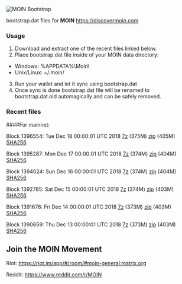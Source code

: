 ![MOIN Bootstrap](https://i.imgur.com/KjM1jMp.jpg)

bootstrap.dat files for **MOIN** https://discovermoin.com

### Usage

1. Download and extract one of the recent files linked below.
2. Place bootstrap.dat file inside of your MOIN data directory:
 - Windows: %APPDATA%\Moin\
 - Unix/Linux: ~/.moin/
3. Run your wallet and let it sync using bootstrap.dat
4. Once sync is done bootstrap.dat file will be renamed to bootstrap.dat.old automagically and can be safely removed.


### Recent files

####For mainnet:

Block 1396554: Tue Dec 18 00:00:01 UTC 2018 [7z](https://transfer.sh/737em/bootstrap.dat.20181218.7z) (375M) [zip](https://transfer.sh/zuoY0/bootstrap.dat.20181218.zip) (405M) [SHA256](https://transfer.sh/V85hZ/sha256.txt)

Block 1395287: Mon Dec 17 00:00:01 UTC 2018 [7z](https://transfer.sh/T4Ct1/bootstrap.dat.20181217.7z) (374M) [zip](https://transfer.sh/jEd7p/bootstrap.dat.20181217.zip) (404M) [SHA256](https://transfer.sh/RQbBO/sha256.txt)

Block 1394024: Sun Dec 16 00:00:01 UTC 2018 [7z](https://transfer.sh/7lDwF/bootstrap.dat.20181216.7z) (374M) [zip](https://transfer.sh/abTg4/bootstrap.dat.20181216.zip) (404M) [SHA256](https://transfer.sh/nkAi5/sha256.txt)

Block 1392785: Sat Dec 15 00:00:01 UTC 2018 [7z](https://transfer.sh/cyD5K/bootstrap.dat.20181215.7z) (374M) [zip](https://transfer.sh/GAohE/bootstrap.dat.20181215.zip) (403M) [SHA256](https://transfer.sh/11BKY6/sha256.txt)

Block 1391676: Fri Dec 14 00:00:01 UTC 2018 [7z](https://transfer.sh/106coG/bootstrap.dat.20181214.7z) (373M) [zip](https://transfer.sh/9khf1/bootstrap.dat.20181214.zip) (403M) [SHA256](https://transfer.sh/dzmPz/sha256.txt)

Block 1390659: Thu Dec 13 00:00:01 UTC 2018 [7z](https://transfer.sh/zo4Ou/bootstrap.dat.20181213.7z) (373M) [zip](https://transfer.sh/DewAF/bootstrap.dat.20181213.zip) (403M) [SHA256](https://transfer.sh/NQh6G/sha256.txt)

## Join the MOIN Movement

Riot: https://riot.im/app/#/room/#moin-general:matrix.org

Reddit: https://www.reddit.com/r/MOIN
